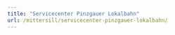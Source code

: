 ```yaml
---
title: "Servicecenter Pinzgauer Lokalbahn"
url: /mittersill/servicecenter-pinzgauer-lokalbahn/
---
```


